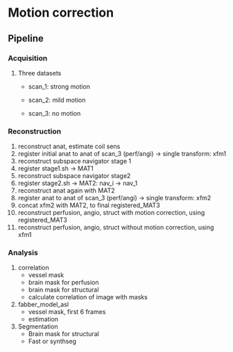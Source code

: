# Motion correction

## Pipeline
### Acquisition
1.	Three datasets

    - 	scan_1: strong motion

    -	scan_2: mild motion

    -	scan_3: no motion

### Reconstruction
1.	reconstruct anat, estimate coil sens
2.	register initial anat to anat of scan_3 (perf/angi) -> single transform: xfm1
3.	reconstruct subspace navigator stage 1 
4.	register stage1.sh -> MAT1
5.	reconstruct subspace navigator stage2
6.	register stage2.sh -> MAT2: nav_i -> nav_1
7.	reconstruct anat again with MAT2
8.	register anat to anat of scan_3 (perf/angi) -> single transform: xfm2
9.	concat xfm2 with MAT2, to final registered_MAT3
10.	reconstruct perfusion, angio, struct with motion correction, using registered_MAT3
11.	reconstruct perfusion, angio, struct without motion correction, using xfm1


### Analysis
1.	correlation
    -	vessel mask
    -	brain mask for perfusion
    -	brain mask for structural
    -	calculate correlation of image with masks
2.	fabber_model_asl
    -	vessel mask, first 6 frames
    -	estimation
3.	Segmentation
    -	Brain mask for structural 
    -	Fast or synthseg
